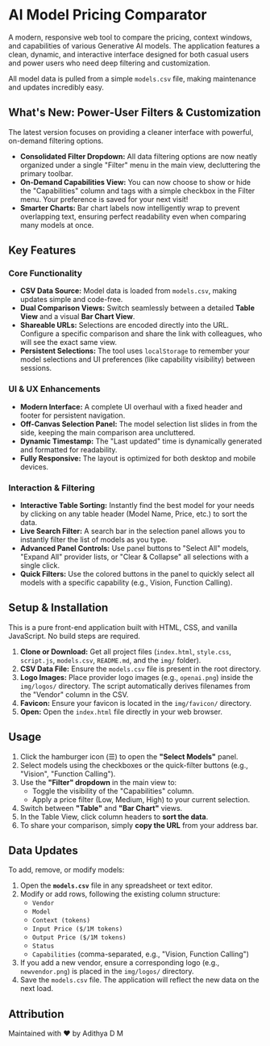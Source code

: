 # AI Model Pricing Comparator

A modern, responsive web tool to compare the pricing, context windows, and capabilities of various Generative AI models. The application features a clean, dynamic, and interactive interface designed for both casual users and power users who need deep filtering and customization.

All model data is pulled from a simple `models.csv` file, making maintenance and updates incredibly easy.

## What's New: Power-User Filters & Customization

The latest version focuses on providing a cleaner interface with powerful, on-demand filtering options.

*   **Consolidated Filter Dropdown:** All data filtering options are now neatly organized under a single "Filter" menu in the main view, decluttering the primary toolbar.
*   **On-Demand Capabilities View:** You can now choose to show or hide the "Capabilities" column and tags with a simple checkbox in the Filter menu. Your preference is saved for your next visit!
*   **Smarter Charts:** Bar chart labels now intelligently wrap to prevent overlapping text, ensuring perfect readability even when comparing many models at once.

## Key Features

### Core Functionality

*   **CSV Data Source:** Model data is loaded from `models.csv`, making updates simple and code-free.
*   **Dual Comparison Views:** Switch seamlessly between a detailed **Table View** and a visual **Bar Chart View**.
*   **Shareable URLs:** Selections are encoded directly into the URL. Configure a specific comparison and share the link with colleagues, who will see the exact same view.
*   **Persistent Selections:** The tool uses `localStorage` to remember your model selections and UI preferences (like capability visibility) between sessions.

### UI & UX Enhancements

*   **Modern Interface:** A complete UI overhaul with a fixed header and footer for persistent navigation.
*   **Off-Canvas Selection Panel:** The model selection list slides in from the side, keeping the main comparison area uncluttered.
*   **Dynamic Timestamp:** The "Last updated" time is dynamically generated and formatted for readability.
*   **Fully Responsive:** The layout is optimized for both desktop and mobile devices.

### Interaction & Filtering

*   **Interactive Table Sorting:** Instantly find the best model for your needs by clicking on any table header (Model Name, Price, etc.) to sort the data.
*   **Live Search Filter:** A search bar in the selection panel allows you to instantly filter the list of models as you type.
*   **Advanced Panel Controls:** Use panel buttons to "Select All" models, "Expand All" provider lists, or "Clear & Collapse" all selections with a single click.
*   **Quick Filters:** Use the colored buttons in the panel to quickly select all models with a specific capability (e.g., Vision, Function Calling).

## Setup & Installation

This is a pure front-end application built with HTML, CSS, and vanilla JavaScript. No build steps are required.

1.  **Clone or Download:** Get all project files (`index.html`, `style.css`, `script.js`, `models.csv`, `README.md`, and the `img/` folder).
2.  **CSV Data File:** Ensure the `models.csv` file is present in the root directory.
3.  **Logo Images:** Place provider logo images (e.g., `openai.png`) inside the `img/logos/` directory. The script automatically derives filenames from the "Vendor" column in the CSV.
4.  **Favicon:** Ensure your favicon is located in the `img/favicon/` directory.
5.  **Open:** Open the `index.html` file directly in your web browser.

## Usage

1.  Click the hamburger icon (☰) to open the **"Select Models"** panel.
2.  Select models using the checkboxes or the quick-filter buttons (e.g., "Vision", "Function Calling").
3.  Use the **"Filter" dropdown** in the main view to:
    *   Toggle the visibility of the "Capabilities" column.
    *   Apply a price filter (Low, Medium, High) to your current selection.
4.  Switch between **"Table"** and **"Bar Chart"** views.
5.  In the Table View, click column headers to **sort the data**.
6.  To share your comparison, simply **copy the URL** from your address bar.

## Data Updates

To add, remove, or modify models:

1.  Open the **`models.csv`** file in any spreadsheet or text editor.
2.  Modify or add rows, following the existing column structure:
    *   `Vendor`
    *   `Model`
    *   `Context (tokens)`
    *   `Input Price ($/1M tokens)`
    *   `Output Price ($/1M tokens)`
    *   `Status`
    *   `Capabilities` (comma-separated, e.g., "Vision, Function Calling")
3.  If you add a new vendor, ensure a corresponding logo (e.g., `newvendor.png`) is placed in the `img/logos/` directory.
4.  Save the `models.csv` file. The application will reflect the new data on the next load.

## Attribution

Maintained with ❤️ by Adithya D M